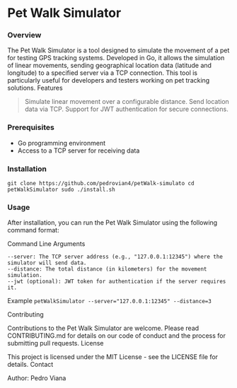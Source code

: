 # Pet Walk Simulator
### Overview

The Pet Walk Simulator is a tool designed to simulate the movement of a pet for testing GPS tracking systems. Developed in Go, it allows the simulation of linear movements, sending geographical location data (latitude and longitude) to a specified server via a TCP connection. This tool is particularly useful for developers and testers working on pet tracking solutions.
Features

> Simulate linear movement over a configurable distance.
Send location data via TCP.
Support for JWT authentication for secure connections.

### Prerequisites
- Go programming environment
- Access to a TCP server for receiving data

### Installation
``
    git clone https://github.com/pedrovian4/petWalk-simulato
    cd petWalkSimulator
    sudo ./install.sh
``
 
### Usage

After installation, you can run the Pet Walk Simulator using the following command format:

Command Line Arguments

    --server: The TCP server address (e.g., "127.0.0.1:12345") where the simulator will send data.
    --distance: The total distance (in kilometers) for the movement simulation.
    --jwt (optional): JWT token for authentication if the server requires it.

Example
`petWalkSimulator --server="127.0.0.1:12345" --distance=3`

Contributing

Contributions to the Pet Walk Simulator are welcome. Please read CONTRIBUTING.md for details on our code of conduct and the process for submitting pull requests.
License

This project is licensed under the MIT License - see the LICENSE file for details.
Contact

Author: Pedro Viana
